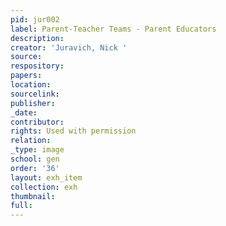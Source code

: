 ```yaml
---
pid: jur002
label: Parent-Teacher Teams - Parent Educators
description:
creator: 'Juravich, Nick '
source:
respository:
papers:
location:
sourcelink:
publisher:
_date:
contributor:
rights: Used with permission
relation:
_type: image
school: gen
order: '36'
layout: exh_item
collection: exh
thumbnail:
full:
---
```

